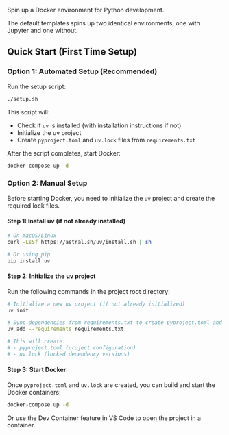 Spin up a Docker environment for Python development. 

The default templates spins up two identical environments, one with Jupyter and one without.

## Quick Start (First Time Setup)

### Option 1: Automated Setup (Recommended)

Run the setup script:

```bash
./setup.sh
```

This script will:
- Check if `uv` is installed (with installation instructions if not)
- Initialize the uv project
- Create `pyproject.toml` and `uv.lock` files from `requirements.txt`

After the script completes, start Docker:

```bash
docker-compose up -d
```

### Option 2: Manual Setup

Before starting Docker, you need to initialize the `uv` project and create the required lock files.

#### Step 1: Install uv (if not already installed)

```bash
# On macOS/Linux
curl -LsSf https://astral.sh/uv/install.sh | sh

# Or using pip
pip install uv
```

#### Step 2: Initialize the uv project

Run the following commands in the project root directory:

```bash
# Initialize a new uv project (if not already initialized)
uv init

# Sync dependencies from requirements.txt to create pyproject.toml and uv.lock
uv add --requirements requirements.txt

# This will create:
# - pyproject.toml (project configuration)
# - uv.lock (locked dependency versions)
```

#### Step 3: Start Docker

Once `pyproject.toml` and `uv.lock` are created, you can build and start the Docker containers:

```bash
docker-compose up -d
```

Or use the Dev Container feature in VS Code to open the project in a container. 
